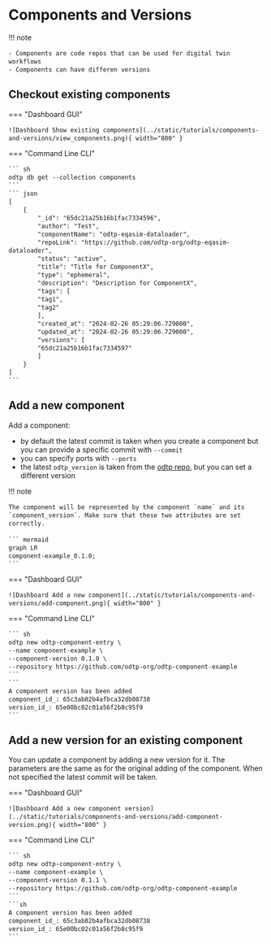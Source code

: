 # Components and Versions

!!! note

    - Components are code repos that can be used for digital twin workflows
    - Components can have differen versions

## Checkout existing components

=== "Dashboard GUI"

    ![Dashboard Show existing components](../static/tutorials/components-and-versions/view_components.png){ width="800" }

=== "Command Line CLI"

    ``` sh
    odtp db get --collection components
    ```
    ``` json
    [
        {
            "_id": "65dc21a25b16b1fac7334596",
            "author": "Test",
            "componentName": "odtp-eqasim-dataloader",
            "repoLink": "https://github.com/odtp-org/odtp-eqasim-dataloader",
            "status": "active",
            "title": "Title for ComponentX",
            "type": "ephemeral",
            "description": "Description for ComponentX",
            "tags": [
            "tag1",
            "tag2"
            ],
            "created_at": "2024-02-26 05:29:06.729000",
            "updated_at": "2024-02-26 05:29:06.729000",
            "versions": [
            "65dc21a25b16b1fac7334597"
            ]
        }
    ]
    ```

## Add a new component

Add a component:

- by default the latest commit is taken when you create a component but you can provide a specific commit with `--commit` 
- you can specify ports with `--ports`
- the latest `odtp_version` is taken from the [odtp repo](https://github.com/odtp-org), but you can set a different version

!!! note

    The component will be represented by the component `name` and its `component_version`. Make sure that these two attributes are set correctly.

    ``` mermaid
    graph LR
    component-example_0.1.0;
    ```

=== "Dashboard GUI"

    ![Dashboard Add a new component](../static/tutorials/components-and-versions/add-component.png){ width="800" }

=== "Command Line CLI"

    ``` sh
    odtp new odtp-component-entry \
    --name component-example \
    --component-version 0.1.0 \
    --repository https://github.com/odtp-org/odtp-component-example
    ```
    ```
    A component version has been added
    component_id_: 65c3ab02b4afbca32db08738
    version_id_: 65e00bc02c01a56f2b8c95f9
    ```


## Add a new version for an existing component

You can update a component by adding a new version for it.
The parameters are the same as for the original adding of the component. When not specified the latest
commit will be taken.

=== "Dashboard GUI"

    ![Dashboard Add a new component version](../static/tutorials/components-and-versions/add-component-version.png){ width="800" }

=== "Command Line CLI"

    ``` sh
    odtp new odtp-component-entry \
    --name component-example \
    --component-version 0.1.1 \
    --repository https://github.com/odtp-org/odtp-component-example
    ```
    ```sh
    A component version has been added
    component_id_: 65c3ab02b4afbca32db08738
    version_id_: 65e00bc02c01a56f2b8c95f9
    ```
